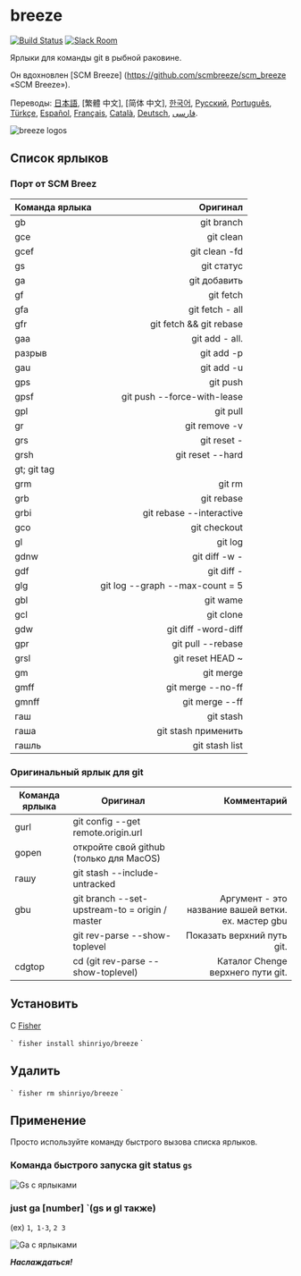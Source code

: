 [日本語]: README.jp.md
[繁體中文]: README.zh-tw.md
[简体中文]: README.zh-cn.md
[한국어]: README.ko.md
[Русский]: README.ru.md
[Português]: README.pt.md
[Türkçe]: README.tr.md
[Español]: README.es.md
[Français]: README.fr.md
[Català]: README.ca.md
[Deutsch]: README.du.md
[فارسی]: README.fa.md

# breeze

[![Build Status][travis-badge]][travis-link]
[![Slack Room][slack-badge]][slack-link]

Ярлыки для команды git в рыбной раковине.

Он вдохновлен [SCM Breeze] (https://github.com/scmbreeze/scm_breeze «SCM Breeze»).

Переводы: [日本語], [繁體 中文], [简体 中文], [한국어], [Русский], [Português], [Türkçe], [Español], [Français], [Català], [Deutsch], [ فارسی].

<div class = "centered">
<img src = "http://i.imgur.com/MEKxPSD.png" alt = "breeze logos" />
</ DIV>

## Список ярлыков

### Порт от SCM Breez

| Команда ярлыка | Оригинал |
| ----------- | ------------: |
| gb | git branch |
| gce | git clean |
| gcef | git clean -fd |
| gs | git статус |
| ga | git добавить |
| gf | git fetch |
| gfa | git fetch - all |
| gfr | git fetch && git rebase |
| gaa | git add - all. |
| разрыв | git add -p |
| gau | git add -u |
| gps | git push |
| gpsf | git push --force-with-lease |
| gpl | git pull |
| gr | git remove -v |
| grs | git reset - |
| grsh | git reset --hard |
| gt; git tag |
| grm | git rm |
| grb | git rebase |
| grbi | git rebase --interactive |
| gco | git checkout |
| gl | git log |
| gdnw | git diff -w - |
| gdf | git diff - |
| glg | git log --graph --max-count = 5 |
| gbl | git wame |
| gcl | git clone |
| gdw | git diff -word-diff |
| gpr | git pull --rebase |
| grsl | git reset HEAD ~ |
| gm | git merge |
| gmff | git merge --no-ff |
| gmnff | git merge --ff |
| гаш | git stash |
| гаша | git stash применить |
| гашль | git stash list |

### Оригинальный ярлык для git

| Команда ярлыка | Оригинал | Комментарий |
| ----------- | ------------ | ------------: |
| gurl | git config --get remote.origin.url | |
| gopen | откройте свой github (только для MacOS) | |
| гашу | git stash --include-untracked | |
| gbu | git branch --set-upstream-to = origin / <branch> master | Аргумент - это название вашей ветки. ех. мастер gbu |
| | git rev-parse --show-toplevel | Показать верхний путь git. |
| cdgtop | cd (git rev-parse --show-toplevel) | Каталог Chenge верхнего пути git. |

## Установить

С [Fisher](https://github.com/jorgebucaran/fisher)

`` `
fisher install shinriyo/breeze
`` `

## Удалить

`` `
fisher rm shinriyo/breeze
`` `

## Применение

Просто используйте команду быстрого вызова списка ярлыков.

### Команда быстрого запуска git status `gs`

<div class = "centered">
<img src = "http://i.imgur.com/F3NHal3.png" alt = "Gs с ярлыками" />
</ DIV>

### just ga [number] `(gs и gl также)

(ex) `1`,` 1-3`, `2 3`

<div class = "centered">
<img src = "http://i.imgur.com/RpspQI2.png" alt = "Ga с ярлыками" />
</ DIV>

[travis-link]: https://travis-ci.org/shinriyo/breeze
[travis-badge]: https://img.shields.io/travis/shinriyo/breeze.svg
[slack-link]: https://fisherman-wharf.herokuapp.com
[slack-badge]: https://fisherman-wharf.herokuapp.com/badge.svg
[рыбак]: https://github.com/fisherman/fisherman

***Наслаждаться!***
